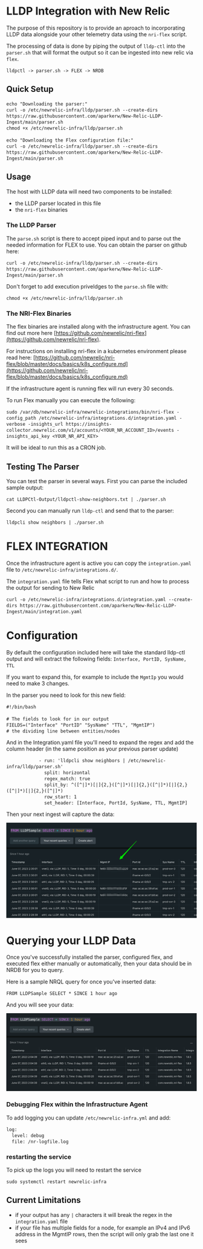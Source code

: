 # LLDP Integration with New Relic

The purpose of this repository is to provide an aproach to incorporating LLDP data alongside your other telemetry data using the `nri-flex` script.

The processing of data is done by piping the output of `lldp-ctl` into the `parser.sh` that will format the output so it can be ingested into new relic via `flex`.

```
lldpctl -> parser.sh -> FLEX -> NRDB
```

## Quick Setup

```
echo "Downloading the parser:"
curl -o /etc/newrelic-infra/lldp/parser.sh --create-dirs https://raw.githubusercontent.com/aparkerw/New-Relic-LLDP-Ingest/main/parser.sh
chmod +x /etc/newrelic-infra/lldp/parser.sh

echo "Downloading the Flex configuration file:"
curl -o /etc/newrelic-infra/lldp/parser.sh --create-dirs https://raw.githubusercontent.com/aparkerw/New-Relic-LLDP-Ingest/main/parser.sh

```


## Usage

The host with LLDP data will need two components to be installed: 
- the LLDP parser located in this file 
- the `nri-flex` binaries

### The LLDP Parser

The `parse.sh` script is there to accept piped input and to parse out the needed information for FLEX to use. You can obtain the parser on github here:

```
curl -o /etc/newrelic-infra/lldp/parser.sh --create-dirs https://raw.githubusercontent.com/aparkerw/New-Relic-LLDP-Ingest/main/parser.sh
```

Don't forget to add execution priveldges to the `parse.sh` file with:

```
chmod +x /etc/newrelic-infra/lldp/parser.sh
```


### The NRI-Flex Binaries

The flex binaries are installed along with the infrastructure agent.  You can find out more here [https://github.com/newrelic/nri-flex](https://github.com/newrelic/nri-flex).

For instructions on installing nri-flex in a kubernetes environment please read here: [https://github.com/newrelic/nri-flex/blob/master/docs/basics/k8s_configure.md](https://github.com/newrelic/nri-flex/blob/master/docs/basics/k8s_configure.md)

If the infrastructure agent is running flex will run every 30 seconds.

To run Flex manually you can execute the following:

```
sudo /var/db/newrelic-infra/newrelic-integrations/bin/nri-flex -config_path /etc/newrelic-infra/integrations.d/integration.yaml -verbose -insights_url https://insights-collector.newrelic.com/v1/accounts/<YOUR_NR_ACCOUNT_ID>/events -insights_api_key <YOUR_NR_API_KEY>
```

It will be ideal to run this as a CRON job.


## Testing The Parser

You can test the parser in several ways.  First you can parse the included sample output:

```
cat LLDPCtl-Output/lldpctl-show-neighbors.txt | ./parser.sh
```

Second you can manually run `lldp-ctl` and send that to the parser:

```
lldpcli show neighbors | ./parser.sh
```


# FLEX INTEGRATION

Once the infrastructure agent is active you can copy the `integration.yaml` file to `/etc/newrelic-infra/integrations.d/`.

The `integration.yaml` file tells Flex what script to run and how to process the output for sending to New Relic

```
curl -o /etc/newrelic-infra/integrations.d/integration.yaml --create-dirs https://raw.githubusercontent.com/aparkerw/New-Relic-LLDP-Ingest/main/integration.yaml
```

# Configuration

By default the configuration included here will take the standard lldp-ctl output and will extract the following fields: `Interface, PortID, SysName, TTL`

If you want to expand this, for example to include the `MgmtIp` you would need to make 3 changes.

In the parser you need to look for this new field:

```
#!/bin/bash

# The fields to look for in our output
FIELDS=("Interface" "PortID" "SysName" "TTL", "MgmtIP")
# the dividing line between entities/nodes
```

And in the Integration.yaml file you'll need to expand the regex and add the column header (in the same position as your previous parser update)

```
            - run: 'lldpcli show neighbors | /etc/newrelic-infra/lldp/parser.sh'
              split: horizontal
              regex_match: true
              split_by: ^([^|]*)[|]{2,}([^|]*)[|]{2,}([^|]*)[|]{2,}([^|]*)[|]{2,}([^|]*)
              row_start: 1
              set_header: [Interface, PortId, SysName, TTL, MgmtIP]

```

Then your next ingest will capture the data:

![Enhanced data in New Relic](images/NRQL-Output-Modified-Ingest.png?raw=true)


# Querying your LLDP Data

Once you've successfully installed the parser, configured flex, and executed flex either manually or automatically, then your data should be in NRDB for you to query.

Here is a sample NRQL query for once you've inserted data:

```
FROM LLDPSample SELECT * SINCE 1 hour ago
```

And you will see your data:

![LLDP Data in New Relic](images/NRQL-Output.png?raw=true)


### Debugging Flex within the Infrastructure Agent

To add logging you can update `/etc/newrelic-infra.yml` and add:

```
log:
  level: debug
  file: /nr-logfile.log
```

### restarting the service

To pick up the logs you will need to restart the service 
```
sudo systemctl restart newrelic-infra
```

## Current Limitations

- if your output has any `|` characters it will break the regex in the `integration.yaml` file
- if your file has multiple fields for a node, for example an IPv4 and IPv6 address in the MgmtIP rows, then the script will only grab the last one it sees